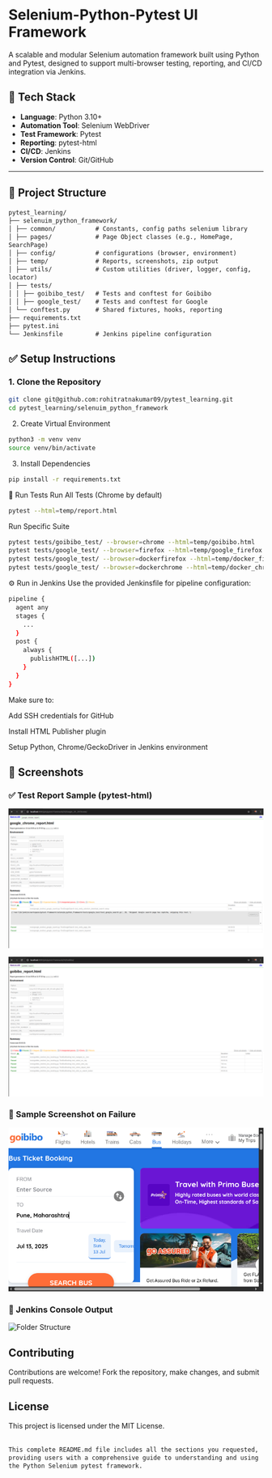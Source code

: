 # Selenium-Python-Pytest UI Framework

A scalable and modular Selenium automation framework built using Python and Pytest, designed to support multi-browser testing, reporting, and CI/CD integration via Jenkins.

## 🔧 Tech Stack

- **Language**: Python 3.10+
- **Automation Tool**: Selenium WebDriver
- **Test Framework**: Pytest
- **Reporting**: pytest-html
- **CI/CD**: Jenkins
- **Version Control**: Git/GitHub

---

## 📁 Project Structure
```
pytest_learning/
├── selenuim_python_framework/
│ ├── common/           # Constants, config paths selenium library
│ ├── pages/            # Page Object classes (e.g., HomePage, SearchPage)
│ ├── config/           # configurations (browser, environment)
│ ├── temp/             # Reports, screenshots, zip output
│ ├── utils/            # Custom utilities (driver, logger, config, locator)
│ ├── tests/
│ │ ├── goibibo_test/   # Tests and conftest for Goibibo
│ │ ├── google_test/    # Tests and conftest for Google
│ └── conftest.py       # Shared fixtures, hooks, reporting
├── requirements.txt
├── pytest.ini
└── Jenkinsfile         # Jenkins pipeline configuration
```

## ✅ Setup Instructions

### 1. Clone the Repository

```bash
git clone git@github.com:rohitratnakumar09/pytest_learning.git
cd pytest_learning/selenuim_python_framework
```
2. Create Virtual Environment
```bash
python3 -m venv venv
source venv/bin/activate
```

3. Install Dependencies
```bash
pip install -r requirements.txt
```
🧪 Run Tests
Run All Tests (Chrome by default)
```bash
pytest --html=temp/report.html
```


Run Specific Suite
```bash
pytest tests/goibibo_test/ --browser=chrome --html=temp/goibibo.html
pytest tests/google_test/ --browser=firefox --html=temp/google_firefox.html
pytest tests/google_test/ --browser=dockerfirefox --html=temp/docker_firefox.html
pytest tests/google_test/ --browser=dockerchrome --html=temp/docker_chrome.html
```
⚙️ Run in Jenkins
Use the provided Jenkinsfile for pipeline configuration:

```bash
pipeline {
  agent any
  stages {
    ...
  }
  post {
    always {
      publishHTML([...])
    }
  }
}
```

Make sure to:

Add SSH credentials for GitHub

Install HTML Publisher plugin

Setup Python, Chrome/GeckoDriver in Jenkins environment

## 📸 Screenshots

### ✅ Test Report Sample (pytest-html)
![Test Report](selenuim_python_framework/docs/screenshot/google_report.png)

![Test Report](selenuim_python_framework/docs/screenshot/goibibo.png)


### 🧪 Sample Screenshot on Failure
![Screenshot on Failure](selenuim_python_framework/docs/screenshot/test_bus_booking.py_TestBusBooking_test_select_dest_city.png)

### 📁 Jenkins Console Output
![Folder Structure](selenuim_python_framework/docs/screenshots/jenkins_console.png)


## Contributing

Contributions are welcome! Fork the repository, make changes, and submit pull requests.

## License

This project is licensed under the MIT License.
```

This complete README.md file includes all the sections you requested, providing users with a comprehensive guide to understanding and using the Python Selenium pytest framework.
